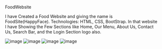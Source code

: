 FoodWebsite


I have Created a Food Website and giving the name is FoodSite(HappyFace).
Technologies: HTML, CSS, BootStrap.
In that website I have Showing the Few Sections like Home, Our Menu, About Us, Contact Us, Search Bar, and the Login Section logo also.



![image](https://github.com/user-attachments/assets/b2781409-91bd-4c32-ad3a-4faea4b39bdd)
![image](https://github.com/user-attachments/assets/84a31333-7883-4014-8d1e-d072499df895)
![image](https://github.com/user-attachments/assets/99ebb7ed-4db8-4247-bd0a-8615541bde61)
![image](https://github.com/user-attachments/assets/25c6c9a4-a9ec-4f1b-a791-0d95590be249)
